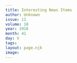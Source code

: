 ```yaml
---
title: Interesting News Items
author: Unknown
issue: 11
volume: 10
year: 1916
month: 41
day: V
tags:
layout: page.njk
image:
---
```



